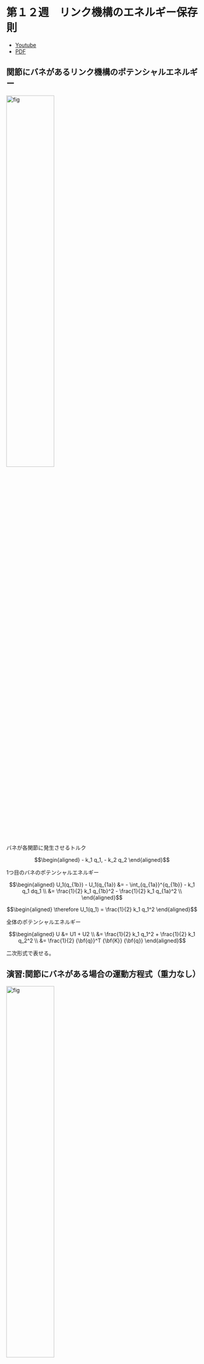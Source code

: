 # 第１２週　リンク機構のエネルギー保存則

* [Youtube](https://www.youtube.com/watch?v=Gae_x5r4uR8)
* [PDF](http:/www.ritsumei.ac.jp/~uemura-m/AnalyticalMechanics/AnalyticalMechanics12thWeek.pdf)

## 関節にバネがあるリンク機構のポテンシャルエネルギー

<img alt="fig" src="figures/lecture-12/fig_01.JPG" width="50%">

バネが各関節に発生させるトルク

```math
\begin{aligned}
- k_1 q_1, - k_2 q_2
\end{aligned}
```

1つ目のバネのポテンシャルエネルギー

```math
\begin{aligned}
U_1(q_{1b}) - U_1(q_{1a}) &= - \int_{q_{1a}}^{q_{1b}} - k_1 q_1 dq_1 \\
&= \frac{1}{2} k_1 q_{1b}^2 - \frac{1}{2} k_1 q_{1a}^2 \\
\end{aligned}
```

```math
\begin{aligned}
\therefore U_1(q_1) = \frac{1}{2} k_1 q_1^2
\end{aligned}
```

全体のポテンシャルエネルギー

```math
\begin{aligned}
U &= U1 + U2 \\
&= \frac{1}{2} k_1 q_1^2 + \frac{1}{2} k_1 q_2^2 \\
&= \frac{1}{2} {\bf{q}}^T {\bf{K}} {\bf{q}}
\end{aligned}
```

二次形式で表せる。

## 演習:関節にバネがある場合の運動方程式（重力なし）

<img alt="fig" src="figures/lecture-12/fig_01.JPG" width="50%">

### 問い

関節にバネがある２リンク機構の運動方程式を求めよ。
<br>
運動エネルギー

```math
\begin{aligned}
K = \frac{1}{2} \dot{\bf{q}}^T {\bf{M}} \dot{\bf{q}}
\end{aligned}
```

ポテンシャルエネルギー

```math
\begin{aligned}
U = \frac{1}{2} {\bf{q}}^T {\bf{K}} {\bf{q}}
\end{aligned}
```

一般化座標

```math
\begin{aligned}
{\bf{q}} = \begin{pmatrix}
q_1 \\
q_2
\end{pmatrix}
\end{aligned}
```

### 解答

```math
\begin{aligned}
L &= K - U\\
&= \frac{1}{2} \dot{\bf{q}}^T {\bf{M}} \dot{\bf{q}} - \frac{1}{2} {\bf{q}}^T {\bf{K}} {\bf{q}}
\end{aligned}
```

ラグランジュの運動方程式

```math
\begin{aligned}
& \frac{d}{dt}(\frac{\partial L}{\partial \dot{\bf{q}}}) - \frac{\partial L}{\partial {\bf{q}}} \\
&= \frac{d}{dt}(\frac{\partial (K-U)}{\partial \dot{\bf{q}}}) - \frac{\partial (K-U))}{\partial {\bf{q}}} \\
&= \frac{d}{dt}(\frac{\partial K}{\partial \dot{\bf{q}}}) - \frac{\partial K}{\partial {\bf{q}}} + \frac{\partial U}{\partial {\bf{q}}} \\
&= \frac{d}{dt}({\bf{M}} \dot{\bf{q}}) - \frac{\partial K}{\partial {\bf{q}}} + \frac{\partial U}{\partial {\bf{q}}}\\
&= {\bf{M}} \ddot{\bf{q}} + \dot{\bf{M}} \dot{\bf{q}} - \frac{\partial K}{\partial {\bf{q}}} + \frac{\partial U}{\partial {\bf{q}}}\\
&= {\bf{M}} \ddot{\bf{q}} + {\bf{h}} + {\bf{K}} {\bf{q}} = 0\\
\end{aligned}
```

<br>

```math
\begin{aligned}
\frac{\partial U}{\partial {\bf{q}}} &= \begin{pmatrix}
\frac{\partial U}{\partial q_1} \\
\frac{\partial U}{\partial q_2}
\end{pmatrix} \\
&= \begin{pmatrix}
\frac{\partial}{\partial q_1} (\frac{1}{2} {\bf{q}}^T {\bf{K}} {\bf{q}}) \\
\frac{\partial}{\partial q_2} (\frac{1}{2} {\bf{q}}^T {\bf{K}} {\bf{q}})
\end{pmatrix} \\
&= \begin{pmatrix}
\frac{\partial}{\partial q_1} (\frac{1}{2} k_1 q_1^2 + \frac{1}{2} k_1 q_2^2) \\
\frac{\partial}{\partial q_2} (\frac{1}{2} k_1 q_1^2 + \frac{1}{2} k_1 q_2^2)
\end{pmatrix} \\
&= \begin{pmatrix}
k_1 q_1 \\
k_1 q_2
\end{pmatrix} \\
&= \begin{pmatrix}
k_1 & 0 \\
0 & k_2
\end{pmatrix}\begin{pmatrix}
q_1\\
q_2
\end{pmatrix}\\
&= {\bf{K}} {\bf{q}}
\end{aligned}
```

## 演習:エネルギー保存則

<img alt="fig" src="figures/lecture-12/fig_01.JPG" width="50%">

### 問い

関節にバネによるトルク以外の外力が作用していない２リンク機構の全エネルギーが時間によって変化しないことを示せ
<br>
運動エネルギー

```math
\begin{aligned}
K &= \frac{1}{2} \dot{\bf{q}}^T {\bf{M}} \dot{\bf{q}} \\
&= \frac{1}{2} \dot{\bf{q}}^T \begin{pmatrix}
a_1 + 2 a_2 \cos q_2 & a_3 + a_2 \cos q_2 \\
a_3 + a_2 \cos q_2 & a_3
\end{pmatrix} \dot{\bf{q}} \\
\end{aligned}
```

ポテンシャルエネルギー

```math
\begin{aligned}
U = \frac{1}{2} {\bf{q}}^T {\bf{K}} {\bf{q}}
\end{aligned}
```

### 解答

全エネルギー

```math
\begin{aligned}
{\bf{E}} = {\bf{K}} + {\bf{U}}
\end{aligned}
```

運動方程式

```math
{\bf{M}} \ddot{\bf{q}} + {\bf{h}} + {\bf{K}} {\bf{q}} = 0\\
```

```math
{\bf{h}} = \dot{\bf{M}} \dot{\bf{q}} - \frac{\partial {\bf{K}}}{\partial {\bf{q}}}
```

```math
\begin{aligned}
\dot{\bf{E}} &= \dot{\bf{K}} + \dot{\bf{U}} \\
&= \frac{d}{dt}(\frac{1}{2} \dot{\bf{q}}^T {\bf{M}} \dot{\bf{q}}) + {\bf{q}}^T \frac{\partial U}{\partial {\bf{q}}} \\
&= (\frac{1}{2} \ddot{\bf{q}}^T {\bf{M}} \dot{\bf{q}} + \frac{1}{2} \dot{\bf{q}}^T \dot{\bf{M}} \dot{\bf{q}} + \frac{1}{2} \dot{\bf{q}}^T {\bf{M}} \ddot{\bf{q}}) + \dot{\bf{q}}^T {\bf{K}} {\bf{q}} \\
&= \frac{1}{2} \dot{\bf{q}}^T {\bf{M}} \ddot{\bf{q}} + \frac{1}{2} \dot{\bf{q}}^T \dot{\bf{M}} \dot{\bf{q}} + \frac{1}{2} \dot{\bf{q}}^T {\bf{M}} \ddot{\bf{q}} + \dot{\bf{q}}^T {\bf{K}} {\bf{q}} \\
\end{aligned}
```

```math
\begin{aligned}
&= \dot{\bf{q}}^T {\bf{M}} \ddot{\bf{q}} + \frac{1}{2} \dot{\bf{q}}^T \dot{\bf{M}} \dot{\bf{q}} + \dot{\bf{q}}^T {\bf{K}} {\bf{q}} \\
&= \dot{\bf{q}}^T ({\bf{M}} \ddot{\bf{q}} + \frac{1}{2} \dot{\bf{M}} \dot{\bf{q}} + {\bf{K}} {\bf{q}}) \\
&= \dot{\bf{q}}^T ( - {\bf{h}} + \frac{1}{2} \dot{\bf{M}} \dot{\bf{q}}) \\
\end{aligned}
```

#### 合成関数の偏微分 (復習)

↑の $\dot{U} = {\bf{q}}^T \frac{\partial U}{\partial {\bf{q}}}$ は以下のように求める。

```math
\begin{aligned}
\frac{df}{dt} &= \frac{\partial f}{\partial x}\frac{dx}{dt} + \frac{\partial f}{\partial y}\frac{dy}{dt} \\
&= \frac{\partial f}{\partial x}\dot{x} + \frac{\partial f}{\partial y}\dot{y}
\end{aligned}
```

復習終わり。

```math
\begin{aligned}
\frac{1}{2} \dot{\bf{M}} \dot{\bf{q}} &= \frac{1}{2} \frac{d}{dt} \begin{pmatrix}
a_1 + 2 a_2 \cos q_2 & a_3 + a_2 \cos q_2 \\
a_3 + a_2 \cos q_2 & a_3
\end{pmatrix} \begin{pmatrix}
\dot{q}_1 \\
\dot{q}_2
\end{pmatrix} \\
&= \frac{1}{2} \begin{pmatrix}
- 2 a_2 \dot{q}_2 \sin q_2 & - a_2 \dot{q}_2 \sin q_2 \\
- a_2 \dot{q}_2 \sin q_2 & 0
\end{pmatrix} \begin{pmatrix}
\dot{q}_1 \\
\dot{q}_2
\end{pmatrix} \\
&= \frac{1}{2} \begin{pmatrix}
- 2 a_2 \dot{q}_1 \dot{q}_2 \sin q_2 - a_2 \dot{q}_2^2 \sin q_2 \\
- a_2 \dot{q}_1 \dot{q}_2 \sin q_2
\end{pmatrix} \\
&= \frac{- a_2 \sin q_2}{2} \begin{pmatrix}
2 \dot{q}_1 \dot{q}_2 + \dot{q}_2^2 \\
\dot{q}_1 \dot{q}_2
\end{pmatrix} \\
\end{aligned}
```

<br>

```math
\begin{aligned}
K &= \frac{1}{2} \dot{\bf{q}}^T {\bf{M}} \dot{\bf{q}} \\
&= \frac{1}{2} \dot{\bf{q}}^T \begin{pmatrix}
a_1 + 2 a_2 \cos q_2 & a_3 + a_2 \cos q_2 \\
a_3 + a_2 \cos q_2 & a_3
\end{pmatrix} \dot{\bf{q}} \\
&= \frac{1}{2} \begin{pmatrix}
\dot{q}_1 & \dot{q}_2
\end{pmatrix} \begin{pmatrix}
a_1 + 2 a_2 \cos q_2 & a_3 + a_2 \cos q_2 \\
a_3 + a_2 \cos q_2 & a_3
\end{pmatrix} \begin{pmatrix}
\dot{q}_1 \\
\dot{q}_2
\end{pmatrix} \\
&= \frac{1}{2} \begin{pmatrix}
\dot{q}_1 (a_1 + 2 a_2 \cos q_2) + \dot{q}_2 (a_3 + a_2 \cos q_2) &
\dot{q}_1 (a_3 + a_2 \cos q_2) + \dot{q}_2 a_3
\end{pmatrix} \begin{pmatrix}
\dot{q}_1 \\
\dot{q}_2
\end{pmatrix} \\
&= \frac{1}{2} (\dot{q}_1^2 (a_1 + 2 a_2 \cos q_2) + \dot{q}_1 \dot{q}_2 (a_3 + a_2 \cos q_2) +
\dot{q}_1 \dot{q}_2 (a_3 + a_2 \cos q_2) + \dot{q}_2^2 a_3 )\\
\end{aligned}
```

<br>

```math
\begin{aligned}
\frac{\partial K}{\partial {\bf{q}}} &= \begin{pmatrix}
\frac{\partial}{\partial q_1} K\\
\frac{\partial}{\partial q_2} K
\end{pmatrix} \\
&= \frac{1}{2} \begin{pmatrix}
\frac{\partial}{\partial q_1} ( \dot{q}_1^2 (a_1 + 2 a_2 \cos q_2) + \dot{q}_1 \dot{q}_2 (a_3 + a_2 \cos q_2) +
\dot{q}_1 \dot{q}_2 (a_3 + a_2 \cos q_2) + \dot{q}_2^2 a_3 )\\
\frac{\partial}{\partial q_2} ( \dot{q}_1^2 (a_1 + 2 a_2 \cos q_2) + \dot{q}_1 \dot{q}_2 (a_3 + a_2 \cos q_2) +
\dot{q}_1 \dot{q}_2 (a_3 + a_2 \cos q_2) + \dot{q}_2^2 a_3 ) \\
\end{pmatrix} \\
&= \frac{1}{2} \begin{pmatrix}
0 \\
\dot{q}_1^2 (- 2 a_2 \sin q_2) + \dot{q}_1 \dot{q}_2 (- a_2 \sin q_2) +
\dot{q}_1 \dot{q}_2 (- a_2 \sin q_2) \\
\end{pmatrix} \\
&= - a_2 \sin q_2 \begin{pmatrix}
0 \\
\dot{q}_1^2 + \dot{q}_1 \dot{q}_2 \\
\end{pmatrix} \\
\end{aligned}
```

<br>

```math
\begin{aligned}
- {\bf{h}} + \frac{1}{2} \dot{\bf{M}} \dot{\bf{q}} &= \frac{\partial K}{\partial {\bf{q}}} - \frac{1}{2} \dot{\bf{M}} \dot{\bf{q}} \\
&= - a_2 \sin q_2 \begin{pmatrix}
0 \\
\dot{q}_1^2 + \dot{q}_1 \dot{q}_2 \\
\end{pmatrix} - \frac{- a_2 \sin q_2}{2} \begin{pmatrix}
2 \dot{q}_1 \dot{q}_2 + \dot{q}_2^2 \\
\dot{q}_1 \dot{q}_2
\end{pmatrix} \\
&= \frac{a_2 \sin q_2}{2} \begin{pmatrix}
0 \\
-2 \dot{q}_1^2 -2 \dot{q}_1 \dot{q}_2 \\
\end{pmatrix} + \frac{a_2 \sin q_2}{2} \begin{pmatrix}
2 \dot{q}_1 \dot{q}_2 + \dot{q}_2^2 \\
\dot{q}_1 \dot{q}_2
\end{pmatrix} \\
&= \frac{a_2 \sin q_2}{2} \begin{pmatrix}
2 \dot{q}_1 \dot{q}_2 + \dot{q}_2^2 \\
-2 \dot{q}_1^2 - \dot{q}_1 \dot{q}_2
\end{pmatrix} \\
\end{aligned}
```

<br>

```math
\begin{aligned}
\dot{\bf{E}} &= \dot{\bf{q}}^T ( - {\bf{h}} + \frac{1}{2} \dot{\bf{M}} \dot{\bf{q}}) \\
&= \frac{a_2 \sin q_2}{2} \begin{pmatrix}
\dot{q}_1 & \dot{q}_2
\end{pmatrix} \begin{pmatrix}
2 \dot{q}_1 \dot{q}_2 + \dot{q}_2^2 \\
-2 \dot{q}_1^2 - \dot{q}_1 \dot{q}_2
\end{pmatrix} \\
&= \frac{a_2 \sin q_2}{2} \bigl(
\dot{q}_1 ( 2 \dot{q}_1 \dot{q}_2 + \dot{q}_2^2 ) + \dot{q}_2 ( -2 \dot{q}_1^2 - \dot{q}_1 \dot{q}_2 )
\bigr) \\
&= \frac{a_2 \sin q_2}{2} (2 \dot{q}_1^2 \dot{q}_2 + \dot{q}_1 \dot{q}_2^2 -2 \dot{q}_1^2 \dot{q}_2 - \dot{q}_1 \dot{q}_2^2) \\
&= 0
\end{aligned}
```

## エネルギー保存則の物理

全エネルギー（単位は[J]）
<br>
例: $E = \frac{1}{2}m\dot{x}^2 + \frac{1}{2}kx^2$
<br>
エネルギの時間微分は **パワー** (単位は[W])
<br>
例: $\dot{E} = \dot{x}(m\ddot{x} + kx)$
<br>
$\dot{x}$ : 速度 <br>
$m\ddot{x} + kx$ : 力
<br>
力[N] × 速度 [m/s] = パワー [W] <br>
(回転計では、トルク[Nm] × 角速度 [rad/s] = パワー [W])

## リンク構造でのパワーとエネルギー（手先にバネを取り付けた場合）

<img alt="fig" src="figures/lecture-12/fig_02.JPG" width="50%">

ボテンシャルエネルギー

```math
\begin{aligned}
U &= \frac{1}{2}k \bigl( (x - x_k)^2 + (y - y_k)^2 \bigr) \\
&= \frac{1}{2}k \begin{pmatrix}
x - x_k & y - y_k
\end{pmatrix}\begin{pmatrix}
x - x_k \\
y - y_k
\end{pmatrix}\\
&= \frac{1}{2}k {\bf{\Delta x}}^T {\bf{\Delta x}}
\end{aligned}
```

バネのよって発生するトルク

```math
\begin{aligned}
{\boldsymbol{\tau}}_{spring} &= -\frac{\partial U}{\partial {\bf{q}}} \\
&= \begin{pmatrix}
\frac{\partial x}{\partial q_1} & \frac{\partial y}{\partial q_1} \\
\frac{\partial x}{\partial q_2} & \frac{\partial x}{\partial q_2}
\end{pmatrix}\begin{pmatrix}
\frac{\partial U}{\partial x} \\
\frac{\partial U}{\partial y}
\end{pmatrix}\\
&= - {\bf{J}}^T \begin{pmatrix}
k(x - x_k) \\
k(y - y_k)
\end{pmatrix} \\
&= - {\bf{J}}^T k {\bf{\Delta x}}
\end{aligned}
```

```math
バネによる手先力
\begin{pmatrix}
k(x - x_k) \\
k(y - y_k)
\end{pmatrix}
```

バネのポテンシャルエネルギー $U$ の時間変化

```math
\begin{aligned}
\dot{U} &= \frac{d}{dt}(\frac{1}{2}k {\bf{\Delta x}}^T {\bf{\Delta x}}) \\
&= \frac{1}{2}k {\bf{\Delta x}}^T {\bf{\Delta \dot{x}}} + \frac{1}{2}k {\bf{\Delta \dot{x}}}^T {\bf{\Delta x}}\\
&= k {\bf{\Delta \dot{x}}}^T {\bf{\Delta x}}\\
&= k ({\bf{J\dot{q}}})^T {\bf{\Delta x}}\\
&= k {\bf{\dot{q}}}^T {\bf{J}}^T {\bf{\Delta x}}\\
\end{aligned}
```

バネがリンク機構に加えるパワー $P$

```math
\begin{aligned}
P &= {\bf{\dot{q}}}^T {\boldsymbol{\tau}}_{spring} \\
&= - {\bf{\dot{q}}}^T {\bf{J}}^T k {\bf{\Delta x}} \\
\end{aligned}
```

系に加えるエネルギーの分だけ、バネのポテンシャルエネルギーが減る

```math
\dot{U} = -P
```

## エネルギー保存則の導出

運動エネルギー

```math
K = \frac{1}{2} \dot{\bf{q}}^T {\bf{M}} \dot{\bf{q}}
```

全エネルギー

```math
E = K + U
```

運動方程式

```math
{\bf{M}} \ddot{\bf{q}} + {\bf{h}} = {\boldsymbol{\tau}}_{spring}\\
```

全エネルギー $E$ の時間変化

```math
\begin{aligned}
\dot{E} &= \dot{\bf{q}}^T ( {\bf{M}} \ddot{\bf{q}} + \frac{1}{2} \dot{\bf{M}} \dot{\bf{q}} ) + \dot{U} \\
&= \dot{\bf{q}}^T ( \frac{1}{2} \dot{\bf{M}} \dot{\bf{q}} - {\bf{h}} + {\boldsymbol{\tau}}_{spring}) + \dot{U} \\
&= \dot{\bf{q}}^T ( 0 + {\boldsymbol{\tau}}_{spring}) + \dot{U} \\
&= \dot{\bf{q}}^T {\boldsymbol{\tau}}_{spring} + \dot{U} \\
&= P + \dot{U} = 0\\
\end{aligned}
```
